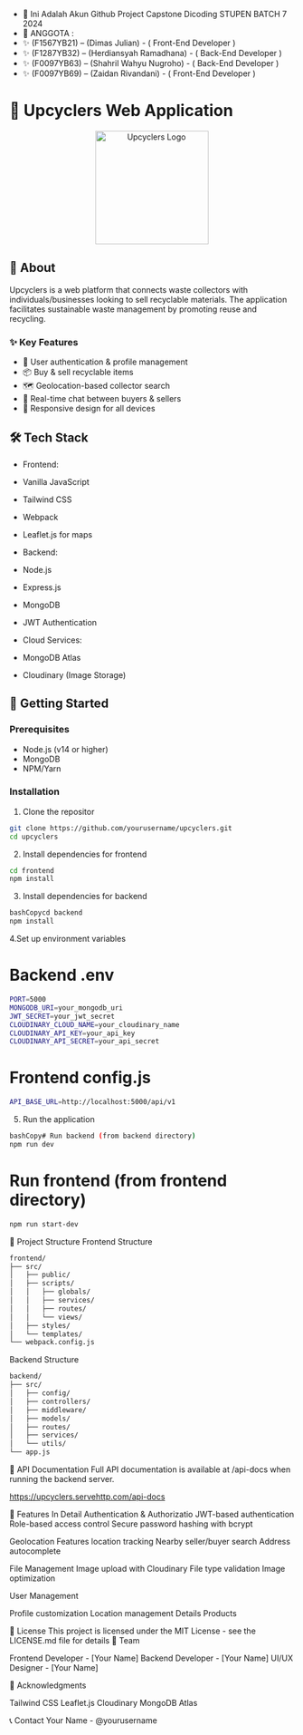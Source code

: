 - 👋 Ini Adalah Akun Github Project Capstone Dicoding STUPEN BATCH 7 2024
- 👀 ANGGOTA :
- ✨ (F1567YB21) – (Dimas Julian) - ( Front-End Developer )
- ✨ (F1287YB32) – (Herdiansyah Ramadhana) - ( Back-End Developer )
- ✨ (F0097YB63) – (Shahril Wahyu Nugroho) - ( Back-End Developer )
- ✨ (F0097YB69) – (Zaidan Rivandani) - ( Front-End Developer )

# 🌱 Upcyclers Web Application

<p align="center">
 <img src="public/images/logo.png" alt="Upcyclers Logo" width="200"/>
</p>

## 📖 About
Upcyclers is a web platform that connects waste collectors with individuals/businesses looking to sell recyclable materials. The application facilitates sustainable waste management by promoting reuse and recycling.

### ✨ Key Features
- 🔐 User authentication & profile management
- 📦 Buy & sell recyclable items
- 🗺️ Geolocation-based collector search
- 💬 Real-time chat between buyers & sellers
- 📱 Responsive design for all devices

## 🛠️ Tech Stack
 - Frontend:
 - Vanilla JavaScript
 - Tailwind CSS
 - Webpack
 - Leaflet.js for maps
 
- Backend:
 - Node.js
 - Express.js
 - MongoDB
 - JWT Authentication
 
- Cloud Services:
 - MongoDB Atlas
 - Cloudinary (Image Storage)

## 🚀 Getting Started

### Prerequisites
- Node.js (v14 or higher)
- MongoDB
- NPM/Yarn

### Installation

1. Clone the repositor
```bash
git clone https://github.com/yourusername/upcyclers.git
cd upcyclers
```
2. Install dependencies for frontend
```bash
cd frontend
npm install
```

3. Install dependencies for backend
```bash
bashCopycd backend
npm install
```

4.Set up environment variables

# Backend .env
```bash
PORT=5000
MONGODB_URI=your_mongodb_uri
JWT_SECRET=your_jwt_secret
CLOUDINARY_CLOUD_NAME=your_cloudinary_name
CLOUDINARY_API_KEY=your_api_key
CLOUDINARY_API_SECRET=your_api_secret
```

# Frontend config.js
```bash
API_BASE_URL=http://localhost:5000/api/v1
```
5. Run the application
```bash
bashCopy# Run backend (from backend directory)
npm run dev
```

# Run frontend (from frontend directory)
```bash
npm run start-dev
```

📁 Project Structure
Frontend Structure
```bash
frontend/
├── src/
│   ├── public/
│   ├── scripts/
│   │   ├── globals/
│   │   ├── services/
│   │   ├── routes/
│   │   └── views/
│   ├── styles/
│   └── templates/
└── webpack.config.js
```
Backend Structure
```bash
backend/
├── src/
│   ├── config/
│   ├── controllers/
│   ├── middleware/
│   ├── models/
│   ├── routes/
│   ├── services/
│   └── utils/
└── app.js
```
🔑 API Documentation
Full API documentation is available at /api-docs when running the backend server.

https://upcyclers.servehttp.com/api-docs

🎯 Features In Detail
Authentication & Authorizatio
JWT-based authentication
Role-based access control
Secure password hashing with bcrypt

Geolocation Features
location tracking
Nearby seller/buyer search
Address autocomplete

File Management
Image upload with Cloudinary
File type validation
Image optimization

User Management

Profile customization
Location management
Details Products

📝 License
This project is licensed under the MIT License - see the LICENSE.md file for details
👥 Team

Frontend Developer - [Your Name]
Backend Developer - [Your Name]
UI/UX Designer - [Your Name]

🙏 Acknowledgments

Tailwind CSS
Leaflet.js
Cloudinary
MongoDB Atlas

📞 Contact
Your Name - @yourusername
